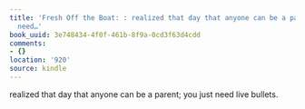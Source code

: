 ```yaml
---
title: 'Fresh Off the Boat: : realized that day that anyone can be a parent; you just
  need…'
book_uuid: 3e748434-4f0f-461b-8f9a-0cd3f63d4cdd
comments:
- {}
location: '920'
source: kindle
---
```


realized that day that anyone can be a parent; you just need live bullets.